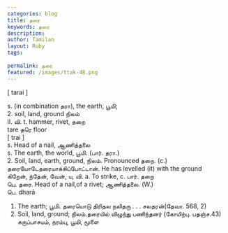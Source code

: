 ```yaml
---
categories: blog
title: தரை
keywords: தரை
description: 
author: Tamilan
layout: Ruby
tags: 
 
permalink: தரை
featured: /images/ttak-48.png
---
```

  
[ tarai ]  
  
s. (in combination தரா), the earth, பூமி;  
2. soil, land, ground நிலம்  
II. வி. t. hammer, rivet, தறை  
tare தரெ floor  
[ trai ]  
s. Head of a nail, ஆணித்தலை  
s. The earth, the world, பூமி. (பார். தரா.)  
2. Soil, land, earth, ground, நிலம். Pronounced தறை. (c.) தரையோடேதரையாக்கிப்போட்டான். He has levelled (it) with the ground  
கிறேன், ந்தேன், வேன், ய, வி. a. To strike, c. பார். தறை  
பெ. தரை. Head of a nail,of a rivet; ஆணித்தலை. (W.)  
பெ. dharā  
1. The earth; பூமி. தரையொடு திரிதல நலிதரு . . . சலதரன்(தேவா. 568, 2)  
2. Soil, land, ground; நிலம்.தரையில் விழுந்து பணிந்தனர் (கோயிற்பு. பதஞ்ச.43)  
கருப்பாசயம், நரம்பு, பூமி, மூளை